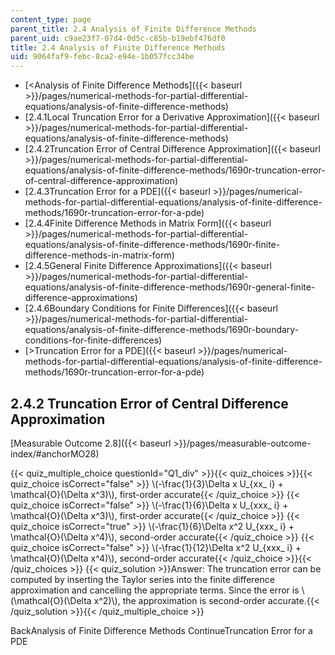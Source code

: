 ```yaml
---
content_type: page
parent_title: 2.4 Analysis of Finite Difference Methods
parent_uid: c9ae23f7-07d4-0d5c-c85b-b19ebf476df0
title: 2.4 Analysis of Finite Difference Methods
uid: 9064faf9-febc-8ca2-e94e-1b057fcc34be
---
```


*   [\<Analysis of Finite Difference Methods]({{< baseurl >}}/pages/numerical-methods-for-partial-differential-equations/analysis-of-finite-difference-methods)
*   [2.4.1Local Truncation Error for a Derivative Approximation]({{< baseurl >}}/pages/numerical-methods-for-partial-differential-equations/analysis-of-finite-difference-methods)
*   [2.4.2Truncation Error of Central Difference Approximation]({{< baseurl >}}/pages/numerical-methods-for-partial-differential-equations/analysis-of-finite-difference-methods/1690r-truncation-error-of-central-difference-approximation)
*   [2.4.3Truncation Error for a PDE]({{< baseurl >}}/pages/numerical-methods-for-partial-differential-equations/analysis-of-finite-difference-methods/1690r-truncation-error-for-a-pde)
*   [2.4.4Finite Difference Methods in Matrix Form]({{< baseurl >}}/pages/numerical-methods-for-partial-differential-equations/analysis-of-finite-difference-methods/1690r-finite-difference-methods-in-matrix-form)
*   [2.4.5General Finite Difference Approximations]({{< baseurl >}}/pages/numerical-methods-for-partial-differential-equations/analysis-of-finite-difference-methods/1690r-general-finite-difference-approximations)
*   [2.4.6Boundary Conditions for Finite Differences]({{< baseurl >}}/pages/numerical-methods-for-partial-differential-equations/analysis-of-finite-difference-methods/1690r-boundary-conditions-for-finite-differences)
*   [\>Truncation Error for a PDE]({{< baseurl >}}/pages/numerical-methods-for-partial-differential-equations/analysis-of-finite-difference-methods/1690r-truncation-error-for-a-pde)

2.4.2 Truncation Error of Central Difference Approximation
----------------------------------------------------------

[Measurable Outcome 2.8]({{< baseurl >}}/pages/measurable-outcome-index/#anchorMO28)

{{< quiz_multiple_choice questionId="Q1_div" >}}{{< quiz_choices >}}{{< quiz_choice isCorrect="false" >}} \\(-\\frac{1}{3}\\Delta x U\_{xx\_ i} + \\mathcal{O}(\\Delta x^3)\\), first-order accurate{{< /quiz_choice >}}
{{< quiz_choice isCorrect="false" >}} \\(-\\frac{1}{6}\\Delta x U\_{xxx\_ i} + \\mathcal{O}(\\Delta x^3)\\), first-order accurate{{< /quiz_choice >}}
{{< quiz_choice isCorrect="true" >}} \\(-\\frac{1}{6}\\Delta x^2 U\_{xxx\_ i} + \\mathcal{O}(\\Delta x^4)\\), second-order accurate{{< /quiz_choice >}}
{{< quiz_choice isCorrect="false" >}} \\(-\\frac{1}{12}\\Delta x^2 U\_{xxx\_ i} + \\mathcal{O}(\\Delta x^4)\\), second-order accurate{{< /quiz_choice >}}{{< /quiz_choices >}}
{{< quiz_solution >}}Answer: The truncation error can be computed by inserting the Taylor series into the finite difference approximation and cancelling the appropriate terms. Since the error is \\(\\mathcal{O}(\\Delta x^2)\\), the approximation is second-order accurate.{{< /quiz_solution >}}{{< /quiz_multiple_choice >}}

BackAnalysis of Finite Difference Methods ContinueTruncation Error for a PDE